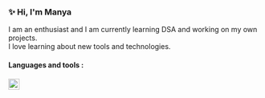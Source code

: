 ### ✨ Hi, I'm Manya
I am an enthusiast and I am currently learning DSA and working on my own projects. <br />
I love learning about new tools and technologies.
<br />
#### Languages and tools : 
<link rel="stylesheet" href="https://cdn.jsdelivr.net/gh/devicons/devicon@latest/devicon.min.css">
<img align="left" alt="cpp" width="22px" src="https://cdn.jsdelivr.net/gh/devicons/devicon/icons/html5/html5-original.svg">
<!--
**ranimanya/ranimanya** is a ✨ _special_ ✨ repository because its `README.md` (this file) appears on your GitHub profile.

Here are some ideas to get you started:

- 🔭 I’m currently working on ...
- 🌱 I’m currently learning ...
- 👯 I’m looking to collaborate on ...
- 🤔 I’m looking for help with ...
- 💬 Ask me about ...
- 📫 How to reach me: ...
- 😄 Pronouns: ...
- ⚡ Fun fact: ...
-->
